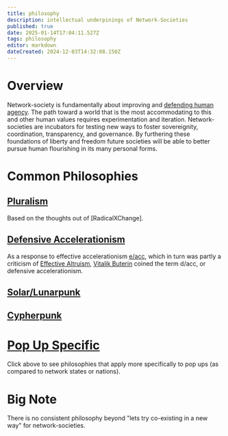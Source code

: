 ```yaml
---
title: philosophy
description: intellectual underpinings of Network-Societies
published: true
date: 2025-01-14T17:04:11.527Z
tags: philosophy
editor: markdown
dateCreated: 2024-12-03T14:32:08.150Z
---
```


# Overview
Network-society is fundamentally about improving and [defending human agency](/philosophy/dacc). The path toward a world that is the most accommodating to this and other human values requires experimentation and iteration. Network-societies are incubators for testing new ways to foster sovereignity, coordination, transparency, and governance. By furthering these foundations of liberty and freedom future societies will be able to better pursue human flourishing in its many personal forms.

# Common Philosophies

## [Pluralism](/philosophy/pluralism)
Based on the thoughts out of [RadicalXChange].

## [Defensive Accelerationism](/philosophy/dacc)
As a response to effective accelerationism [e/acc](/philosophy/eacc), which in turn was partly a criticism of [Effective Altruism](/philosophy/ea), [Vitalik Buterin](/people/vitalik) coined the term d/acc, or defensive accelerationism.

## [Solar/Lunarpunk](/philosophy/solarpunk)

## [Cypherpunk](/philosophy/cypherpunk)

# [Pop Up Specific](https://wiki.sove.re/en/network-societies/pop-ups#philosophy)
Click above to see philosophies that apply more specifically to pop ups (as compared to network states or nations).



# Big Note
There is no consistent philosophy beyond "lets try co-existing in a new way" for network-societies.